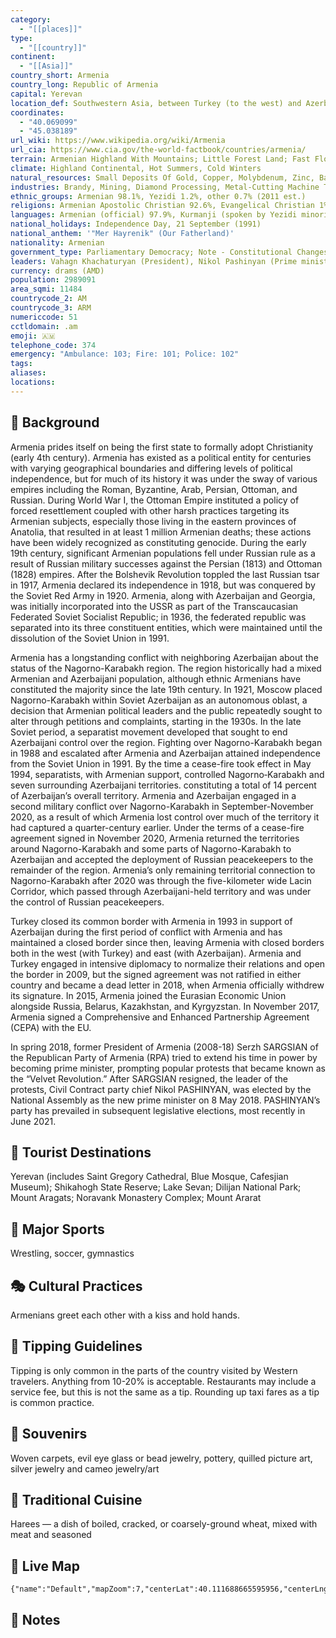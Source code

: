 ```yaml
---
category:
  - "[[places]]"
type:
  - "[[country]]"
continent:
  - "[[Asia]]"
country_short: Armenia
country_long: Republic of Armenia
capital: Yerevan
location_def: Southwestern Asia, between Turkey (to the west) and Azerbaijan; note - Armenia views itself as part of Europe; geopolitically, it can be classified as falling within Europe, the Middle East, or both
coordinates:
  - "40.069099"
  - "45.038189"
url_wiki: https://www.wikipedia.org/wiki/Armenia
url_cia: https://www.cia.gov/the-world-factbook/countries/armenia/
terrain: Armenian Highland With Mountains; Little Forest Land; Fast Flowing Rivers; Good Soil In Aras River Valley
climate: Highland Continental, Hot Summers, Cold Winters
natural_resources: Small Deposits Of Gold, Copper, Molybdenum, Zinc, Bauxite
industries: Brandy, Mining, Diamond Processing, Metal-Cutting Machine Tools, Forging And Pressing Machines, Electric Motors, Knitted Wear, Hosiery, Shoes, Silk Fabric, Chemicals, Trucks, Instruments, Microelectronics, Jewelry, Software, Food Processing
ethnic_groups: Armenian 98.1%, Yezidi 1.2%, other 0.7% (2011 est.)
religions: Armenian Apostolic Christian 92.6%, Evangelical Christian 1%, other 2.4%, none 1.1%, unspecified 2.9% (2011 est.)
languages: Armenian (official) 97.9%, Kurmanji (spoken by Yezidi minority) 1%, other 1.1% (2011 est.)
national_holidays: Independence Day, 21 September (1991)
national_anthem: '"Mer Hayrenik" (Our Fatherland)'
nationality: Armenian
government_type: Parliamentary Democracy; Note - Constitutional Changes Adopted In December 2015 Transformed The Government To A Parliamentary System
leaders: Vahagn Khachaturyan (President), Nikol Pashinyan (Prime minister)
currency: drams (AMD)
population: 2989091
area_sqmi: 11484
countrycode_2: AM
countrycode_3: ARM
numericcode: 51
cctldomain: .am
emoji: 🇦🇲
telephone_code: 374
emergency: "Ambulance: 103; Fire: 101; Police: 102"
tags: 
aliases: 
locations:
---
```

## 🌱 Background
Armenia prides itself on being the first state to formally adopt Christianity (early 4th century). Armenia has existed as a political entity for centuries with varying geographical boundaries and differing levels of political independence, but for much of its history it was under the sway of various empires including the Roman, Byzantine, Arab, Persian, Ottoman, and Russian. During World War I, the Ottoman Empire instituted a policy of forced resettlement coupled with other harsh practices targeting its Armenian subjects, especially those living in the eastern provinces of Anatolia, that resulted in at least 1 million Armenian deaths; these actions have been widely recognized as constituting genocide. During the early 19th century, significant Armenian populations fell under Russian rule as a result of Russian military successes against the Persian (1813) and Ottoman (1828) empires. After the Bolshevik Revolution toppled the last Russian tsar in 1917, Armenia declared its independence in 1918, but was conquered by the Soviet Red Army in 1920. Armenia, along with Azerbaijan and Georgia, was initially incorporated into the USSR as part of the Transcaucasian Federated Soviet Socialist Republic; in 1936, the federated republic was separated into its three constituent entities, which were maintained until the dissolution of the Soviet Union in 1991.

Armenia has a longstanding conflict with neighboring Azerbaijan about the status of the Nagorno-Karabakh region. The region historically had a mixed Armenian and Azerbaijani population, although ethnic Armenians have constituted the majority since the late 19th century. In 1921, Moscow placed Nagorno-Karabakh within Soviet Azerbaijan as an autonomous oblast, a decision that Armenian political leaders and the public repeatedly sought to alter through petitions and complaints, starting in the 1930s. In the late Soviet period, a separatist movement developed that sought to end Azerbaijani control over the region. Fighting over Nagorno-Karabakh began in 1988 and escalated after Armenia and Azerbaijan attained independence from the Soviet Union in 1991. By the time a cease-fire took effect in May 1994, separatists, with Armenian support, controlled Nagorno‑Karabakh and seven surrounding Azerbaijani territories. constituting a total of 14 percent of Azerbaijan’s overall territory. Armenia and Azerbaijan engaged in a second military conflict over Nagorno-Karabakh in September-November 2020, as a result of which Armenia lost control over much of the territory it had captured a quarter-century earlier. Under the terms of a cease-fire agreement signed in November 2020, Armenia returned the territories around Nagorno-Karabakh and some parts of Nagorno-Karabakh to Azerbaijan and accepted the deployment of Russian peacekeepers to the remainder of the region. Armenia’s only remaining territorial connection to Nagorno-Karabakh after 2020 was through the five-kilometer wide Lacin Corridor, which passed through Azerbaijani-held territory and was under the control of Russian peacekeepers. 

Turkey closed its common border with Armenia in 1993 in support of Azerbaijan during the first period of conflict with Armenia and has maintained a closed border since then, leaving Armenia with closed borders both in the west (with Turkey) and east (with Azerbaijan). Armenia and Turkey engaged in intensive diplomacy to normalize their relations and open the border in 2009, but the signed agreement was not ratified in either country and became a dead letter in 2018, when Armenia officially withdrew its signature. In 2015, Armenia joined the Eurasian Economic Union alongside Russia, Belarus, Kazakhstan, and Kyrgyzstan. In November 2017, Armenia signed a Comprehensive and Enhanced Partnership Agreement (CEPA) with the EU.

In spring 2018, former President of Armenia (2008-18) Serzh SARGSIAN of the Republican Party of Armenia (RPA) tried to extend his time in power by becoming prime minister, prompting popular protests that became known as the “Velvet Revolution.” After SARGSIAN resigned, the leader of the protests, Civil Contract party chief Nikol PASHINYAN, was elected by the National Assembly as the new prime minister on 8 May 2018. PASHINYAN’s party has prevailed in subsequent legislative elections, most recently in June 2021. 

## 📌 Tourist Destinations
Yerevan (includes Saint Gregory Cathedral, Blue Mosque, Cafesjian Museum); Shikahogh State Reserve; Lake Sevan; Dilijan National Park; Mount Aragats; Noravank Monastery Complex; Mount Ararat

## 🥇 Major Sports
Wrestling, soccer, gymnastics

## 🎭 Cultural Practices
Armenians greet each other with a kiss and hold hands. 

## 🫰 Tipping Guidelines
Tipping is only common in the parts of the country visited by Western travelers. Anything from 10-20% is acceptable. Restaurants may include a service fee, but this is not the same as a tip. Rounding up taxi fares as a tip is common practice.

## 🎁 Souvenirs
Woven carpets, evil eye glass or bead jewelry, pottery, quilled picture art, silver jewelry and cameo jewelry/art

## 🍲 Traditional Cuisine
Harees — a dish of boiled, cracked, or coarsely-ground wheat, mixed with meat and seasoned

## 📡 Live Map
```mapview
{"name":"Default","mapZoom":7,"centerLat":40.111688665595956,"centerLng":45.433905453823435,"query":"","chosenMapSource":0}
```

## 📒 Notes

